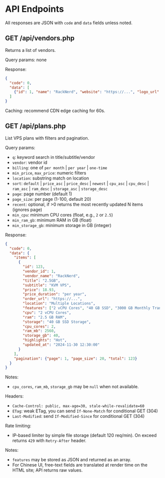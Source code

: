 # API Endpoints

All responses are JSON with `code` and `data` fields unless noted.

## GET /api/vendors.php

Returns a list of vendors.

Query params: none

Response:
```json
{
  "code": 0,
  "data": [
    {"id": 1, "name": "RackNerd", "website": "https://...", "logo_url": "...", "description": "..."}
  ]
}
```

Caching: recommend CDN edge caching for 60s.

## GET /api/plans.php

List VPS plans with filters and pagination.

Query params:
- `q`: keyword search in title/subtitle/vendor
- `vendor`: vendor id
- `billing`: one of `per month` | `per year` | `one-time`
- `min_price`, `max_price`: numeric filters
- `location`: substring match on location
- `sort`: `default` | `price_asc` | `price_desc` | `newest` | `cpu_asc` | `cpu_desc` | `ram_asc` | `ram_desc` | `storage_asc` | `storage_desc`
- `page`: page number (default 1)
- `page_size`: per page (1-100, default 20)
- `recent`: optional, if >0 returns the most recently updated N items (ignores page)
- `min_cpu`: minimum CPU cores (float, e.g., `2` or `2.5`)
- `min_ram_gb`: minimum RAM in GB (float)
- `min_storage_gb`: minimum storage in GB (integer)

Response:
```json
{
  "code": 0,
  "data": {
    "items": [
      {
        "id": 123,
        "vendor_id": 1,
        "vendor_name": "RackNerd",
        "title": "2.5GB",
        "subtitle": "KVM VPS",
        "price": 18.93,
        "price_duration": "per year",
        "order_url": "https://...",
        "location": "Multiple Locations",
        "features": ["2 vCPU Cores", "40 GB SSD", "3000 GB Monthly Transfer"],
        "cpu": "2 vCPU Cores",
        "ram": "2.5 GB RAM",
        "storage": "40 GB SSD Storage",
        "cpu_cores": 2,
        "ram_mb": 2560,
        "storage_gb": 40,
        "highlights": "Hot",
        "updated_at": "2024-11-30 12:30:00"
      }
    ],
    "pagination": {"page": 1, "page_size": 20, "total": 123}
  }
}
```

Notes:
- `cpu_cores`, `ram_mb`, `storage_gb` may be `null` when not available.

Headers:
- `Cache-Control: public, max-age=30, stale-while-revalidate=60`
- `ETag`: weak ETag, you can send `If-None-Match` for conditional GET (304)
- `Last-Modified`: send `If-Modified-Since` for conditional GET (304)

Rate limiting:
- IP-based limiter by simple file storage (default 120 req/min). On exceed returns `429` with `Retry-After` header.

Notes:
- `features` may be stored as JSON and returned as an array.
- For Chinese UI, free-text fields are translated at render time on the HTML site; API returns raw values.
